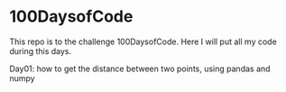 # 100DaysofCode
This repo is to the challenge 100DaysofCode. Here I will put all my code during this days.

Day01: how to get the distance between two points, using pandas and numpy

